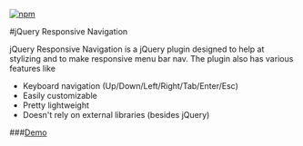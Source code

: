 [![npm](https://img.shields.io/npm/v/selectric.svg)](https://www.npmjs.com/package/responsive-navigation)

#jQuery Responsive Navigation

jQuery Responsive Navigation is a jQuery plugin designed to help at stylizing and to make responsive menu bar nav. The plugin also has various features like 

* Keyboard navigation (Up/Down/Left/Right/Tab/Enter/Esc)
* Easily customizable
* Pretty lightweight
* Doesn't rely on external libraries (besides jQuery)

###[Demo](https://github.com/rohitpanwarr/responsive-nav/blob/master/example/demo.html)